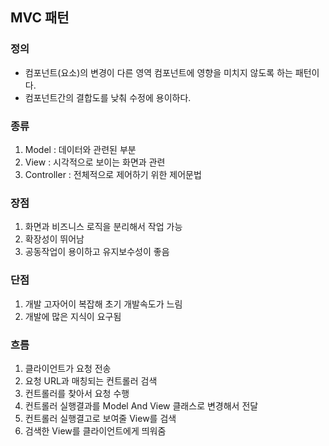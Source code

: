## MVC 패턴 

### 정의

- 컴포넌트(요소)의 변경이 다른 영역 컴포넌트에 영향을 미치지 않도록 하는 패턴이다. 
- 컴포넌트간의 결합도를 낮춰 수정에 용이하다. 

### 종류

1. Model : 데이터와 관련된 부분
2. View : 시각적으로 보이는 화면과 관련
3. Controller : 전체적으로 제어하기 위한 제어문법

### 장점

1. 화면과 비즈니스 로직을 분리해서 작업 가능
2. 확장성이 뛰어남
3. 공동작업이 용이하고 유지보수성이 좋음

### 단점

1.  개발 고자어이 복잡해 초기 개발속도가 느림
2.  개발에 많은 지식이 요구됨 

### 흐름

1. 클라이언트가 요청 전송
2. 요청 URL과 매칭되는 컨트롤러 검색
3. 컨트롤러를 찾아서 요청 수행
4. 컨트롤러 실행결과를 Model And View 클래스로 변경해서 전달
5. 컨트롤러 실행결고로 보여줄 View를 검색 
6. 검색한 View를 클라이언트에게 띄워줌 